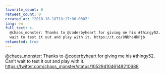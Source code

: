 ```yaml
---
favorite_count: 0
retweet_count: 0
created_at: "2018-10-18T18:17:06.000Z"
lang: en
full_text: >-
  @chaos_monster: Thanks to @coderbyheart for giving me his #thingy52. Can’t
  wait to test it out and play with it. https://t.co/8NbhsHkPjb
retweeted: true
---
```


[@chaos_monster](https://twitter.com/chaos_monster): Thanks to
[@coderbyheart](https://twitter.com/coderbyheart) for giving me his #thingy52.
Can’t wait to test it out and play with it.
<https://twitter.com/chaos_monster/status/1052941046148210688>
